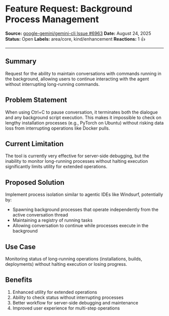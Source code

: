 # Feature Request: Background Process Management

**Source:** [google-gemini/gemini-cli Issue #6963](https://github.com/google-gemini/gemini-cli/issues/6963)
**Date:** August 24, 2025
**Status:** Open
**Labels:** area/core, kind/enhancement
**Reactions:** 1 👍

---

## Summary

Request for the ability to maintain conversations with commands running in the background, allowing users to continue interacting with the agent without interrupting long-running commands.

## Problem Statement

When using Ctrl+C to pause conversation, it terminates both the dialogue and any background script execution. This makes it impossible to check on lengthy installation processes (e.g., PyTorch on Ubuntu) without risking data loss from interrupting operations like Docker pulls.

## Current Limitation

The tool is currently very effective for server-side debugging, but the inability to monitor long-running processes without halting execution significantly limits utility for extended operations.

## Proposed Solution

Implement process isolation similar to agentic IDEs like Windsurf, potentially by:
- Spawning background processes that operate independently from the active conversation thread
- Maintaining a registry of running tasks
- Allowing conversation to continue while processes execute in the background

## Use Case

Monitoring status of long-running operations (installations, builds, deployments) without halting execution or losing progress.

## Benefits

1. Enhanced utility for extended operations
2. Ability to check status without interrupting processes
3. Better workflow for server-side debugging and maintenance
4. Improved user experience for multi-step operations
